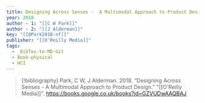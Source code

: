 ```yaml
---
title: Designing Across Senses -  A Multimodal Approach to Product Design
year: 2018
author - 1: "[[C W Park]]"
author - 2: "[[J Alderman]]"
key: "[[@Park2018-nf]]"
publisher: "[[O'Reilly Media]]"
tags:
  - _BibTex-to-MD-Git
  - Book-physical
  - HCI
---
```


> [!bibliography]
> Park, C W, J Alderman. 2018. “Designing Across Senses -  A Multimodal Approach to Product Design.” "[[O'Reilly Media]]". https://books.google.co.uk/books?id=GZVUDwAAQBAJ